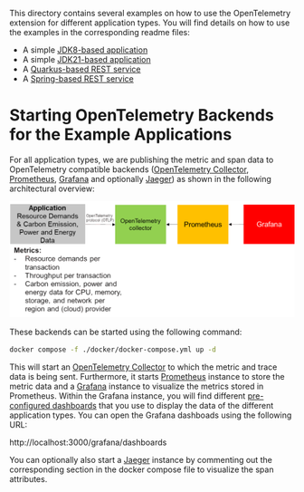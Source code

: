 This directory contains several examples on how to use the OpenTelemetry extension for different application types. You will find details on how to use the examples in the corresponding readme files:

- A simple [JDK8-based application](simple-jdk8-application/README.md)
- A simple [JDK21-based application](simple-jdk21-application/README.md)
- A [Quarkus-based REST service](quarkus-rest-service/README.md)
- A [Spring-based REST service](quarkus-rest-service/README.md)

# Starting OpenTelemetry Backends for the Example Applications 

For all application types, we are publishing the metric and span data to OpenTelemetry compatible backends ([OpenTelemetry Collector](https://github.com/open-telemetry/opentelemetry-collector/tree/main), [Prometheus](https://prometheus.io/), [Grafana](https://grafana.com/) and optionally [Jaeger](https://www.jaegertracing.io/)) as shown in the following architectural overview:

![demo_architecture.png](../img/demo_architecture.png)

These backends can be started using the following command: 

```bash 
docker compose -f ./docker/docker-compose.yml up -d
```

This will start an [OpenTelemetry Collector](https://github.com/open-telemetry/opentelemetry-collector/tree/main) to which the metric and trace data is being sent. Furthermore, it starts [Prometheus](https://prometheus.io/) instance to store the metric data and a [Grafana](https://grafana.com/) instance to visualize the metrics stored in Prometheus. Within the Grafana instance, you will find different [pre-configured dashboards](https://github.com/RETIT/opentelemetry-javaagent-extension/tree/main/examples/docker/grafana/provisioning/dashboards) that you use to display the data of the different application types. You can open the Grafana dashboads using the following URL:

http://localhost:3000/grafana/dashboards

You can optionally also start a [Jaeger](https://www.jaegertracing.io/) instance by commenting out the corresponding section in the docker compose file to visualize the span attributes.

